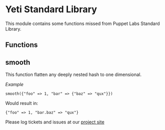 # Yeti Standard Library

This module contains some functions missed from Puppet Labs Standard Library.

## Functions

smooth
------
This function flatten any deeply nested hash to one dimensional.

*Example*

    smooth({"foo" => 1, "bar" => {"baz" => "qux"}})

Would result in:

    {"foo" => 1, "bar.baz" => "qux"}

Please log tickets and issues at our [project site](https://github.com/magyarjeti/puppet-ylib)
